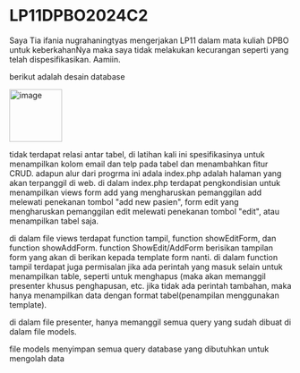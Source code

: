 # LP11DPBO2024C2

Saya Tia ifania nugrahaningtyas mengerjakan LP11 dalam mata kuliah DPBO untuk keberkahanNya maka saya tidak melakukan kecurangan seperti yang telah dispesifikasikan. Aamiin.

berikut adalah desain database

<img width="94" alt="image" src="https://github.com/tiaifania/LP11DPBO2024C2/assets/159092454/14a0fc4c-db7f-4963-a6b6-3d8800c297ac">

tidak terdapat relasi antar tabel, di latihan kali ini spesifikasinya untuk menampilkan kolom email dan telp pada tabel dan menambahkan fitur CRUD. adapun alur dari progrma ini adala index.php adalah halaman yang akan terpanggil di web. di dalam index.php terdapat pengkondisian untuk menampilkan views form add yang mengharuskan pemanggilan add melewati penekanan tombol "add new pasien", form edit yang mengharuskan pemanggilan edit melewati penekanan tombol "edit", atau menampilkan tabel saja. 

di dalam file views terdapat function tampil, function showEditForm, dan function showAddForm. function ShowEdit/AddForm berisikan tampilan form yang akan di berikan kepada template form nanti. di dalam function tampil terdapat juga permisalan jika ada perintah yang masuk selain untuk menampilkan table, seperti untuk menghapus (maka akan memanggil presenter khusus penghapusan, etc. jika tidak ada perintah tambahan, maka hanya menampilkan data dengan format tabel(penampilan menggunakan template).

di dalam file presenter, hanya memanggil semua query yang sudah dibuat di dalam file models.

file models menyimpan semua query database yang dibutuhkan untuk mengolah data
